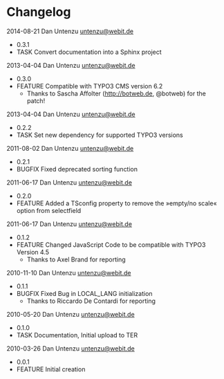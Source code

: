 Changelog
=========

2014-08-21 Dan Untenzu <untenzu@webit.de>

  * 0.3.1
  * TASK Convert documentation into a Sphinx project

2013-04-04 Dan Untenzu <untenzu@webit.de>

  * 0.3.0
  * FEATURE Compatible with TYPO3 CMS version 6.2
    * Thanks to Sascha Affolter (http://botweb.de, @botweb) for the patch!

2013-04-04 Dan Untenzu <untenzu@webit.de>

  * 0.2.2
  * TASK Set new dependency for supported TYPO3 versions

2011-08-02 Dan Untenzu <untenzu@webit.de>

  * 0.2.1
  * BUGFIX Fixed deprecated sorting function

2011-06-17 Dan Untenzu <untenzu@webit.de>

  * 0.2.0
  * FEATURE Added a TSconfig property to remove the »empty/no scale« option from selectfield

2011-06-17 Dan Untenzu <untenzu@webit.de>

  * 0.1.2
  * FEATURE Changed JavaScript Code to be compatible with TYPO3 Version 4.5
    * Thanks to Axel Brand for reporting

2010-11-10 Dan Untenzu <untenzu@webit.de>

  * 0.1.1
  * BUGFIX Fixed Bug in LOCAL_LANG initialization
    * Thanks to Riccardo De Contardi for reporting

2010-05-20 Dan Untenzu <untenzu@webit.de>

  * 0.1.0
  * TASK Documentation, Initial upload to TER

2010-03-26 Dan Untenzu <untenzu@webit.de>

  * 0.0.1
  * FEATURE Initial creation
